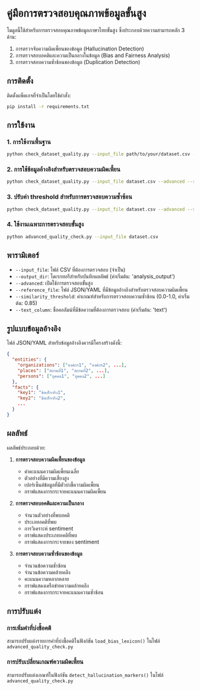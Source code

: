 # คู่มือการตรวจสอบคุณภาพข้อมูลขั้นสูง

โมดูลนี้ใช้สำหรับการตรวจสอบคุณภาพข้อมูลภาษาไทยขั้นสูง ซึ่งประกอบด้วยความสามารถหลัก 3 ด้าน:

1. การตรวจจับความผิดเพี้ยนของข้อมูล (Hallucination Detection)
2. การตรวจสอบอคติและความเป็นกลางในข้อมูล (Bias and Fairness Analysis)
3. การตรวจสอบความซ้ำซ้อนของข้อมูล (Duplication Detection)

## การติดตั้ง

ติดตั้งแพ็คเกจที่จำเป็นโดยใช้คำสั่ง:

```bash
pip install -r requirements.txt
```

## การใช้งาน

### 1. การใช้งานพื้นฐาน

```bash
python check_dataset_quality.py --input_file path/to/your/dataset.csv --advanced
```

### 2. การใช้ข้อมูลอ้างอิงสำหรับตรวจสอบความผิดเพี้ยน

```bash
python check_dataset_quality.py --input_file dataset.csv --advanced --reference_file reference_data.json
```

### 3. ปรับค่า threshold สำหรับการตรวจสอบความซ้ำซ้อน

```bash
python check_dataset_quality.py --input_file dataset.csv --advanced --similarity_threshold 0.75
```

### 4. ใช้งานเฉพาะการตรวจสอบขั้นสูง

```bash
python advanced_quality_check.py --input_file dataset.csv
```

## พารามิเตอร์

- `--input_file`: ไฟล์ CSV ที่ต้องการตรวจสอบ (จำเป็น)
- `--output_dir`: ไดเรกทอรีสำหรับบันทึกผลลัพธ์ (ค่าเริ่มต้น: 'analysis_output')
- `--advanced`: เปิดใช้การตรวจสอบขั้นสูง
- `--reference_file`: ไฟล์ JSON/YAML ที่มีข้อมูลอ้างอิงสำหรับตรวจสอบความผิดเพี้ยน
- `--similarity_threshold`: ค่าเกณฑ์สำหรับการตรวจสอบความซ้ำซ้อน (0.0-1.0, ค่าเริ่มต้น: 0.85)
- `--text_column`: ชื่อคอลัมน์ที่มีข้อความที่ต้องการตรวจสอบ (ค่าเริ่มต้น: 'text')

## รูปแบบข้อมูลอ้างอิง

ไฟล์ JSON/YAML สำหรับข้อมูลอ้างอิงควรมีโครงสร้างดังนี้:

```json
{
  "entities": {
    "organizations": ["องค์กร1", "องค์กร2", ...],
    "places": ["สถานที่1", "สถานที่2", ...],
    "persons": ["บุคคล1", "บุคคล2", ...]
  },
  "facts": {
    "key1": "ข้อเท็จจริง1",
    "key2": "ข้อเท็จจริง2",
    ...
  }
}
```

## ผลลัพธ์

ผลลัพธ์ประกอบด้วย:

1. **การตรวจสอบความผิดเพี้ยนของข้อมูล**
   - ค่าคะแนนความผิดเพี้ยนเฉลี่ย
   - ตัวอย่างที่มีความเสี่ยงสูง
   - เปอร์เซ็นต์ข้อมูลที่มีตัวบ่งชี้ความผิดเพี้ยน
   - กราฟแสดงการกระจายคะแนนความผิดเพี้ยน

2. **การตรวจสอบอคติและความเป็นกลาง**
   - จำนวนตัวอย่างที่พบอคติ
   - ประเภทอคติที่พบ
   - การวิเคราะห์ sentiment
   - กราฟแสดงประเภทอคติที่พบ
   - กราฟแสดงการกระจายของ sentiment

3. **การตรวจสอบความซ้ำซ้อนของข้อมูล**
   - จำนวนข้อความซ้ำซ้อน
   - จำนวนข้อความคล้ายคลึง
   - คะแนนความหลากหลาย
   - กราฟแสดงเครือข่ายความคล้ายคลึง
   - กราฟแสดงการกระจายคะแนนความซ้ำซ้อน

## การปรับแต่ง

### การเพิ่มคำที่บ่งชี้อคติ

สามารถปรับแต่งรายการคำที่บ่งชี้อคติในฟังก์ชัน `load_bias_lexicon()` ในไฟล์ `advanced_quality_check.py`

### การปรับเปลี่ยนเกณฑ์ความผิดเพี้ยน

สามารถปรับแต่งเกณฑ์ในฟังก์ชัน `detect_hallucination_markers()` ในไฟล์ `advanced_quality_check.py`
